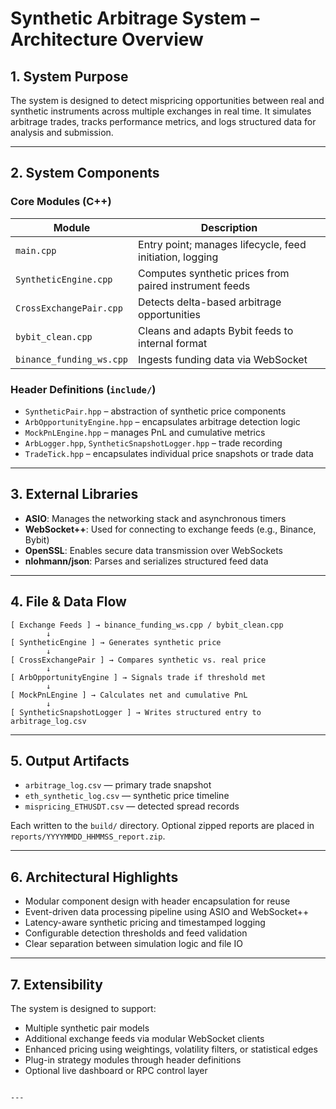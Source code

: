 
# Synthetic Arbitrage System – Architecture Overview

## 1. System Purpose

The system is designed to detect mispricing opportunities between real and synthetic instruments across multiple exchanges in real time. It simulates arbitrage trades, tracks performance metrics, and logs structured data for analysis and submission.

---

## 2. System Components

### Core Modules (C++)

| Module                   | Description                                                  |
|--------------------------|--------------------------------------------------------------|
| `main.cpp`               | Entry point; manages lifecycle, feed initiation, logging     |
| `SyntheticEngine.cpp`    | Computes synthetic prices from paired instrument feeds       |
| `CrossExchangePair.cpp`  | Detects delta-based arbitrage opportunities                  |
| `bybit_clean.cpp`        | Cleans and adapts Bybit feeds to internal format             |
| `binance_funding_ws.cpp` | Ingests funding data via WebSocket                           |

### Header Definitions (`include/`)

- `SyntheticPair.hpp` – abstraction of synthetic price components  
- `ArbOpportunityEngine.hpp` – encapsulates arbitrage detection logic  
- `MockPnLEngine.hpp` – manages PnL and cumulative metrics  
- `ArbLogger.hpp`, `SyntheticSnapshotLogger.hpp` – trade recording  
- `TradeTick.hpp` – encapsulates individual price snapshots or trade data  

---

## 3. External Libraries

- **ASIO**: Manages the networking stack and asynchronous timers  
- **WebSocket++**: Used for connecting to exchange feeds (e.g., Binance, Bybit)  
- **OpenSSL**: Enables secure data transmission over WebSockets  
- **nlohmann/json**: Parses and serializes structured feed data

---

## 4. File & Data Flow

```text
[ Exchange Feeds ] → binance_funding_ws.cpp / bybit_clean.cpp
        ↓
[ SyntheticEngine ] → Generates synthetic price
        ↓
[ CrossExchangePair ] → Compares synthetic vs. real price
        ↓
[ ArbOpportunityEngine ] → Signals trade if threshold met
        ↓
[ MockPnLEngine ] → Calculates net and cumulative PnL
        ↓
[ SyntheticSnapshotLogger ] → Writes structured entry to arbitrage_log.csv
```

---

## 5. Output Artifacts

- `arbitrage_log.csv` — primary trade snapshot  
- `eth_synthetic_log.csv` — synthetic price timeline  
- `mispricing_ETHUSDT.csv` — detected spread records  

Each written to the `build/` directory. Optional zipped reports are placed in `reports/YYYYMMDD_HHMMSS_report.zip`.

---

## 6. Architectural Highlights

- Modular component design with header encapsulation for reuse  
- Event-driven data processing pipeline using ASIO and WebSocket++  
- Latency-aware synthetic pricing and timestamped logging  
- Configurable detection thresholds and feed validation  
- Clear separation between simulation logic and file IO

---

## 7. Extensibility

The system is designed to support:

- Multiple synthetic pair models  
- Additional exchange feeds via modular WebSocket clients  
- Enhanced pricing using weightings, volatility filters, or statistical edges  
- Plug-in strategy modules through header definitions  
- Optional live dashboard or RPC control layer

```

---

